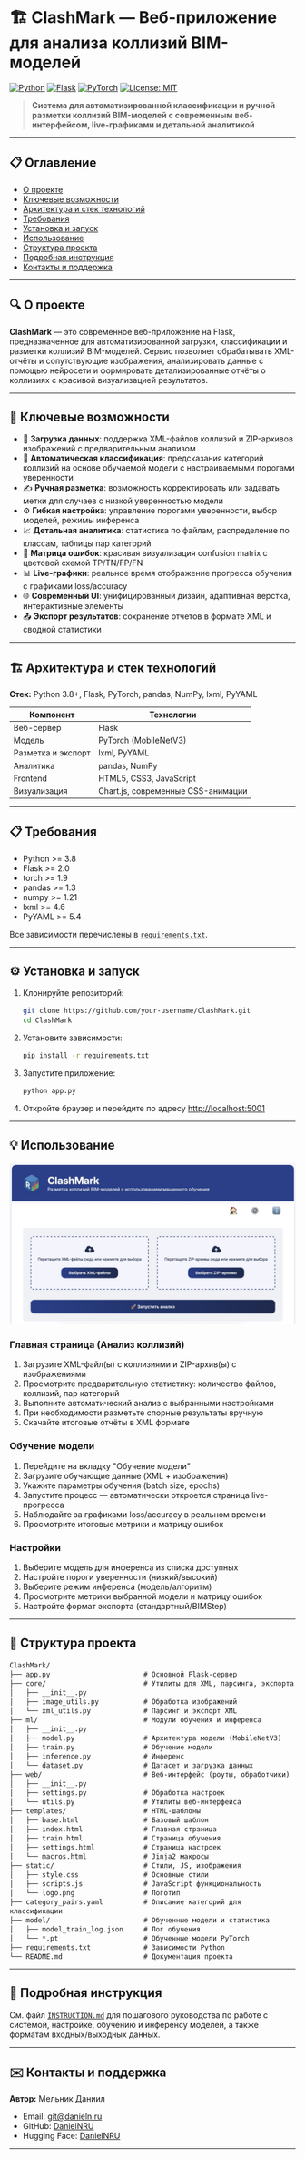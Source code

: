 # 🏗 ClashMark — Веб-приложение для анализа коллизий BIM-моделей

[![Python](https://img.shields.io/badge/python-3.8%2B-blue)](https://www.python.org/) [![Flask](https://img.shields.io/badge/flask-2.0%2B-black)](https://flask.palletsprojects.com/) [![PyTorch](https://img.shields.io/badge/pytorch-1.9%2B-red)](https://pytorch.org/) [![License: MIT](https://img.shields.io/badge/license-MIT-green)](LICENSE)

> **Система для автоматизированной классификации и ручной разметки коллизий BIM-моделей с современным веб-интерфейсом, live-графиками и детальной аналитикой**

---

## 📋 Оглавление

* [О проекте](#-о-проекте)
* [Ключевые возможности](#-ключевые-возможности)
* [Архитектура и стек технологий](#-архитектура-и-стек-технологий)
* [Требования](#-требования)
* [Установка и запуск](#-установка-и-запуск)
* [Использование](#-использование)
* [Структура проекта](#-структура-проекта)
* [Подробная инструкция](#-подробная-инструкция)
* [Контакты и поддержка](#-контакты-и-поддержка)

---

## 🔍 О проекте

**ClashMark** — это современное веб-приложение на Flask, предназначенное для автоматизированной загрузки, классификации и разметки коллизий BIM-моделей.
Сервис позволяет обрабатывать XML-отчёты и сопутствующие изображения, анализировать данные с помощью нейросети и формировать детализированные отчёты о коллизиях с красивой визуализацией результатов.

---

## 🚀 Ключевые возможности

* 📂 **Загрузка данных**: поддержка XML-файлов коллизий и ZIP-архивов изображений с предварительным анализом
* 🤖 **Автоматическая классификация**: предсказания категорий коллизий на основе обучаемой модели с настраиваемыми порогами уверенности
* ✍️ **Ручная разметка**: возможность корректировать или задавать метки для случаев с низкой уверенностью модели
* ⚙️ **Гибкая настройка**: управление порогами уверенности, выбор моделей, режимы инференса
* 📈 **Детальная аналитика**: статистика по файлам, распределение по классам, таблицы пар категорий
* 🎯 **Матрица ошибок**: красивая визуализация confusion matrix с цветовой схемой TP/TN/FP/FN
* 📊 **Live-графики**: реальное время отображение прогресса обучения с графиками loss/accuracy
* 🌐 **Современный UI**: унифицированный дизайн, адаптивная верстка, интерактивные элементы
* 📤 **Экспорт результатов**: сохранение отчетов в формате XML и сводной статистики

---

## 🏗 Архитектура и стек технологий

**Стек:** Python 3.8+, Flask, PyTorch, pandas, NumPy, lxml, PyYAML

| Компонент          | Технологии    |
| ------------------ | ------------- |
| Веб-сервер         | Flask         |
| Модель             | PyTorch (MobileNetV3) |
| Разметка и экспорт | lxml, PyYAML  |
| Аналитика          | pandas, NumPy |
| Frontend           | HTML5, CSS3, JavaScript |
| Визуализация       | Chart.js, современные CSS-анимации |

---

## 📋 Требования

* Python >= 3.8
* Flask >= 2.0
* torch >= 1.9
* pandas >= 1.3
* numpy >= 1.21
* lxml >= 4.6
* PyYAML >= 5.4

Все зависимости перечислены в [`requirements.txt`](requirements.txt).

---

## ⚙️ Установка и запуск

1. Клонируйте репозиторий:

   ```bash
   git clone https://github.com/your-username/ClashMark.git
   cd ClashMark
   ```

2. Установите зависимости:

   ```bash
   pip install -r requirements.txt
   ```

3. Запустите приложение:

   ```bash
   python app.py
   ```

4. Откройте браузер и перейдите по адресу [http://localhost:5001](http://localhost:5001)

---

## 💡 Использование

![Интерфейс](main.jpg)

### **Главная страница (Анализ коллизий)**
1. Загрузите XML-файл(ы) с коллизиями и ZIP-архив(ы) с изображениями
2. Просмотрите предварительную статистику: количество файлов, коллизий, пар категорий
3. Выполните автоматический анализ с выбранными настройками
4. При необходимости разметьте спорные результаты вручную
5. Скачайте итоговые отчёты в XML формате

### **Обучение модели**
1. Перейдите на вкладку "Обучение модели"
2. Загрузите обучающие данные (XML + изображения)
3. Укажите параметры обучения (batch size, epochs)
4. Запустите процесс — автоматически откроется страница live-прогресса
5. Наблюдайте за графиками loss/accuracy в реальном времени
6. Просмотрите итоговые метрики и матрицу ошибок

### **Настройки**
1. Выберите модель для инференса из списка доступных
2. Настройте пороги уверенности (низкий/высокий)
3. Выберите режим инференса (модель/алгоритм)
4. Просмотрите метрики выбранной модели и матрицу ошибок
5. Настройте формат экспорта (стандартный/BIMStep)

---

## 📁 Структура проекта

```
ClashMark/
├── app.py                       # Основной Flask-сервер
├── core/                        # Утилиты для XML, парсинга, экспорта
│   ├── __init__.py
│   ├── image_utils.py           # Обработка изображений
│   └── xml_utils.py             # Парсинг и экспорт XML
├── ml/                          # Модули обучения и инференса
│   ├── __init__.py
│   ├── model.py                 # Архитектура модели (MobileNetV3)
│   ├── train.py                 # Обучение модели
│   ├── inference.py             # Инференс
│   └── dataset.py               # Датасет и загрузка данных
├── web/                         # Веб-интерфейс (роуты, обработчики)
│   ├── __init__.py
│   ├── settings.py              # Обработка настроек
│   └── utils.py                 # Утилиты веб-интерфейса
├── templates/                   # HTML-шаблоны
│   ├── base.html                # Базовый шаблон
│   ├── index.html               # Главная страница
│   ├── train.html               # Страница обучения
│   ├── settings.html            # Страница настроек
│   └── macros.html              # Jinja2 макросы
├── static/                      # Стили, JS, изображения
│   ├── style.css                # Основные стили
│   ├── scripts.js               # JavaScript функциональность
│   └── logo.png                 # Логотип
├── category_pairs.yaml          # Описание категорий для классификации
├── model/                       # Обученные модели и статистика
│   ├── model_train_log.json     # Лог обучения
│   └── *.pt                     # Обученные модели PyTorch
├── requirements.txt             # Зависимости Python
└── README.md                    # Документация проекта
```

---

## 📖 Подробная инструкция

См. файл [`INSTRUCTION.md`](INSTRUCTION.md) для пошагового руководства по работе с системой, настройке, обучению и инференсу моделей, а также форматам входных/выходных данных.

---

## ✉️ Контакты и поддержка

**Автор:** Мельник Даниил  
* Email: [git@danieln.ru](mailto:git@danieln.ru)  
* GitHub: [DanielNRU](https://github.com/DanielNRU)  
* Hugging Face: [DanielNRU](https://huggingface.co/DanielNRU)

---